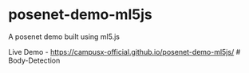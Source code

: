 # posenet-demo-ml5js
A posenet demo built using ml5.js

Live Demo - https://campusx-official.github.io/posenet-demo-ml5js/
#   B o d y - D e t e c t i o n  
 